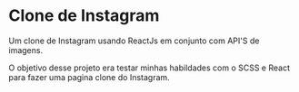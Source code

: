 <h1> Clone de Instagram </h1>
  <p> Um clone de Instagram usando ReactJs em conjunto com API'S de imagens. </p>
 <p>O objetivo desse projeto era testar minhas habildades com o SCSS e React para fazer uma pagina clone do Instagram.</p>

